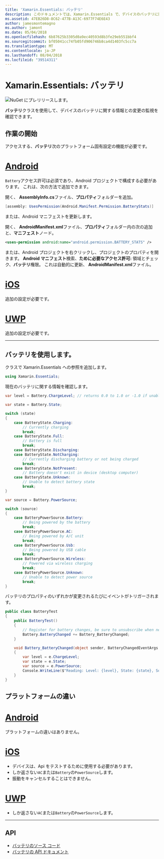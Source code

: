 ```yaml
---
title: 'Xamarin.Essentials: バッテリ'
description: このドキュメントでは、Xamarin.Essentials で、デバイスのバッテリに関する情報との変更の監視を確認することができますにバッテリ クラスについて説明します。
ms.assetid: 47EB26D8-8C62-477B-A13C-6977F74E6E43
author: jamesmontemagno
ms.author: jamont
ms.date: 05/04/2018
ms.openlocfilehash: 6b87625b3305d0a9ec40593d8b3fe29eb551bbf4
ms.sourcegitcommit: bf05041cc74fb05fd906746b8ca4d1403fc5cc7a
ms.translationtype: MT
ms.contentlocale: ja-JP
ms.lasthandoff: 08/04/2018
ms.locfileid: "39514311"
---
```

# <a name="xamarinessentials-battery"></a>Xamarin.Essentials: バッテリ

![NuGet にプレリリースします。](~/media/shared/pre-release.png)

**バッテリ**クラスを使用して、デバイスのバッテリに関する情報との変更の監視を確認できます。

## <a name="getting-started"></a>作業の開始

アクセスする、**バッテリ**次のプラットフォーム固有設定の機能が必要です。

# <a name="androidtabandroid"></a>[Android](#tab/android)

`Battery`アクセス許可は必須であり、Android プロジェクトで構成する必要があります。 これは、次の方法で追加できます。

開く、 **AssemblyInfo.cs**ファイル、**プロパティ**フォルダーを追加。

```csharp
[assembly: UsesPermission(Android.Manifest.Permission.BatteryStats)]
```

または、Android マニフェストを更新します。

開く、 **AndroidManifest.xml**ファイル、**プロパティ**フォルダー内の次の追加と、**マニフェスト**ノード。

```xml
<uses-permission android:name="android.permission.BATTERY_STATS" />
```

または、Android プロジェクトを右クリックし、プロジェクトのプロパティを開きます。 **Android マニフェスト**検索、**ために必要なアクセス許可:** 領域とチェック、**バッテリ**権限。 これは自動的に更新、 **AndroidManifest.xml**ファイル。

# <a name="iostabios"></a>[iOS](#tab/ios)

追加の設定が必要です。

# <a name="uwptabuwp"></a>[UWP](#tab/uwp)

追加の設定が必要です。

-----

## <a name="using-battery"></a>バッテリを使用します。

クラスで Xamarin.Essentials への参照を追加します。

```csharp
using Xamarin.Essentials;
```

現在のバッテリに関する情報を確認します。

```csharp
var level = Battery.ChargeLevel; // returns 0.0 to 1.0 or -1.0 if unable to determine.

var state = Battery.State;

switch (state)
{
    case BatteryState.Charging:
        // Currently charging
        break;
    case BatteryState.Full:
        // Battery is full
        break;
    case BatteryState.Discharging:
    case BatteryState.NotCharging:
        // Currently discharging battery or not being charged
        break;
    case BatteryState.NotPresent:
        // Battery doesn't exist in device (desktop computer)
    case BatteryState.Unknown:
        // Unable to detect battery state
        break;
}

var source = Battery.PowerSource;

switch (source)
{
    case BatteryPowerSource.Battery:
        // Being powered by the battery
        break;
    case BatteryPowerSource.AC:
        // Being powered by A/C unit
        break;
    case BatteryPowerSource.Usb:
        // Being powered by USB cable
        break;
    case BatteryPowerSource.Wireless:
        // Powered via wireless charging
        break;
    case BatteryPowerSource.Unknown:
        // Unable to detect power source
        break;
}
```

バッテリのプロパティのいずれかが変更されるたびにイベントがトリガーされます。

```csharp
public class BatteryTest
{
    public BatteryTest()
    {
        // Register for battery changes, be sure to unsubscribe when needed
        Battery.BatteryChanged += Battery_BatteryChanged;
    }

    void Battery_BatteryChanged(object sender, BatteryChangedEventArgs   e)
    {
        var level = e.ChargeLevel;
        var state = e.State;
        var source = e.PowerSource;
        Console.WriteLine($"Reading: Level: {level}, State: {state}, Source: {source}");
    }
}
```

## <a name="platform-differences"></a>プラットフォームの違い

# <a name="androidtabandroid"></a>[Android](#tab/android)

プラットフォームの違いはありません。

# <a name="iostabios"></a>[iOS](#tab/ios)

* デバイスは、Api をテストするために使用する必要があります。 
* しか返さない`AC`または`Battery`の`PowerSource`します。
* 振動をキャンセルすることはできません。

# <a name="uwptabuwp"></a>[UWP](#tab/uwp)

* しか返さない`AC`または`Battery`の`PowerSource`します。

-----

## <a name="api"></a>API

- [バッテリのソース コード](https://github.com/xamarin/Essentials/tree/master/Xamarin.Essentials/Battery)
- [バッテリの API ドキュメント](xref:Xamarin.Essentials.Battery)
